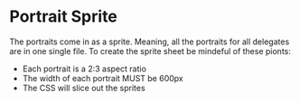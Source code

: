 # Portrait Sprite

The portraits come in as a sprite. Meaning, all the portraits for all delegates are in one single file.
To create the sprite sheet be mindeful of these pionts:
- Each portrait is a 2:3 aspect ratio
- The width of each portrait MUST be 600px
- The CSS will slice out the sprites